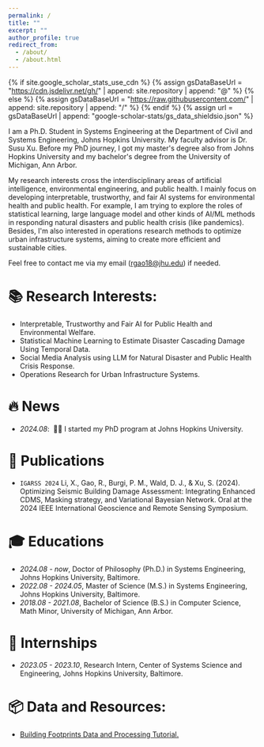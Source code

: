 ```yaml
---
permalink: /
title: ""
excerpt: ""
author_profile: true
redirect_from: 
  - /about/
  - /about.html
---
```


{% if site.google_scholar_stats_use_cdn %}
{% assign gsDataBaseUrl = "https://cdn.jsdelivr.net/gh/" | append: site.repository | append: "@" %}
{% else %}
{% assign gsDataBaseUrl = "https://raw.githubusercontent.com/" | append: site.repository | append: "/" %}
{% endif %}
{% assign url = gsDataBaseUrl | append: "google-scholar-stats/gs_data_shieldsio.json" %}

<span class='anchor' id='about-me'></span>

I am a Ph.D. Student in Systems Engineering at the Department of Civil and Systems Engineering, Johns Hopkins University. My faculty advisor is Dr. Susu Xu. Before my PhD journey, I got my master's degree also from Johns Hopkins University and my bachelor's degree from the University of Michigan, Ann Arbor. 

My research interests cross the interdisciplinary areas of artificial intelligence, environmental engineering, and public health. I mainly focus on developing interpretable, trustworthy, and fair AI systems for environmental health and public health. For example, I am trying to explore the roles of statistical learning, large language model and other kinds of AI/ML methods in responding natural disasters and public health crisis (like pandemics). Besides, I'm also interested in operations research methods to optimize urban infrastructure systems, aiming to create more efficient and sustainable cities.

Feel free to contact me via my email (rgao18@jhu.edu) if needed.

# 📚 Research Interests:
- Interpretable, Trustworthy and Fair AI for Public Health and Environmental Welfare.
- Statistical Machine Learning to Estimate Disaster Cascading Damage Using Temporal Data.
- Social Media Analysis using LLM for Natural Disaster and Public Health Crisis Response.
- Operations Research for Urban Infrastructure Systems.

  
# 🔥 News
- *2024.08*: &nbsp;🎉🎉 I started my PhD program at Johns Hopkins University. 


# 📝 Publications 

- ``IGARSS 2024`` Li, X., Gao, R., Burgi, P. M., Wald, D. J., & Xu, S. (2024). Optimizing Seismic Building Damage Assessment: Integrating Enhanced CDMS, Masking strategy, and Variational Bayesian Network. Oral at the 2024 IEEE International Geoscience and Remote Sensing Symposium.


# 🎓 Educations
- *2024.08 - now*, Doctor of Philosophy (Ph.D.) in Systems Engineering, Johns Hopkins University, Baltimore. 
- *2022.08 - 2024.05*, Master of Science (M.S.) in Systems Engineering, Johns Hopkins University, Baltimore. 
- *2018.08 - 2021.08*, Bachelor of Science (B.S.) in Computer Science, Math Minor, University of Michigan, Ann Arbor. 


# 💼 Internships
- *2023.05 - 2023.10*, Research Intern, Center of Systems Science and Engineering, Johns Hopkins University, Baltimore.

# 📦 Data and Resources:
- [Building Footprints Data and Processing Tutorial.](https://github.com/SusuXu/Building-Footprints-Merging-and-Improvement)
